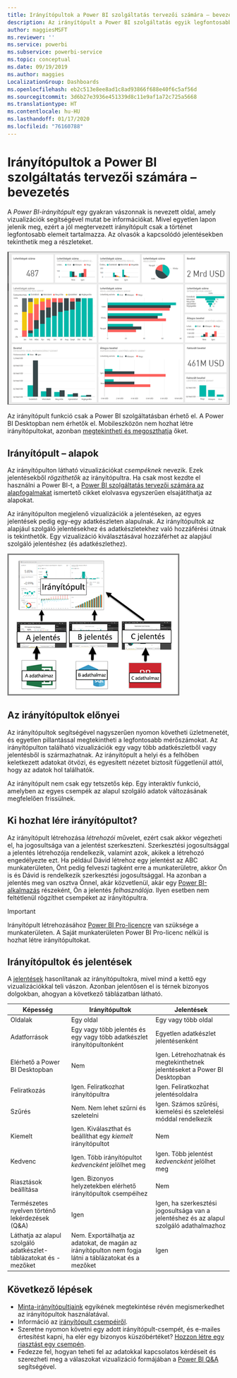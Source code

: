 ```yaml
---
title: Irányítópultok a Power BI szolgáltatás tervezői számára – bevezetés
description: Az irányítópult a Power BI szolgáltatás egyik legfontosabb funkciója. Ez egy gyakran vászonnak is nevezett oldal, amely vizualizációk segítségével mutat be információkat.
author: maggiesMSFT
ms.reviewer: ''
ms.service: powerbi
ms.subservice: powerbi-service
ms.topic: conceptual
ms.date: 09/19/2019
ms.author: maggies
LocalizationGroup: Dashboards
ms.openlocfilehash: eb2c513e8ee8ad1c8ad93866f688e40f6c5af56d
ms.sourcegitcommit: 3d6b27e3936e451339d8c11e9af1a72c725a5668
ms.translationtype: HT
ms.contentlocale: hu-HU
ms.lasthandoff: 01/17/2020
ms.locfileid: "76160788"
---
```

# <a name="introduction-to-dashboards-for-power-bi-designers"></a>Irányítópultok a Power BI szolgáltatás tervezői számára – bevezetés

A *Power BI-irányítópult* egy gyakran vászonnak is nevezett oldal, amely vizualizációk segítségével mutat be információkat. Mivel egyetlen lapon jelenik meg, ezért a jól megtervezett irányítópult csak a történet legfontosabb elemeit tartalmazza. Az olvasók a kapcsolódó jelentésekben tekinthetik meg a részleteket.

![Irányítópult](media/service-dashboards/power-bi-dashboard2.png)

Az irányítópult funkció csak a Power BI szolgáltatásban érhető el. A Power BI Desktopban nem érhetők el. Mobileszközön nem hozhat létre irányítópultokat, azonban [megtekintheti és megoszthatja](mobile-apps-view-dashboard.md) őket.

## <a name="dashboard-basics"></a>Irányítópult – alapok 

Az irányítópulton látható vizualizációkat *csempéknek* nevezik. Ezek jelentésekből *rögzíthetők* az irányítópultra. Ha csak most kezdte el használni a Power BI-t, a [Power BI szolgáltatás tervezői számára az alapfogalmakat](service-basic-concepts.md) ismertető cikket elolvasva egyszerűen elsajátíthatja az alapokat.

Az irányítópulton megjelenő vizualizációk a jelentéseken, az egyes jelentések pedig egy-egy adatkészleten alapulnak. Az irányítópultok az alapjául szolgáló jelentésekhez és adatkészletekhez való hozzáférési útnak is tekinthetők. Egy vizualizáció kiválasztásával hozzáférhet az alapjául szolgáló jelentéshez (és adatkészlethez).

![Az irányítópultok, jelentések és adatkészletek közötti kapcsolatot megjelenítő diagram](media/service-dashboards/power-bi-diagram.png)

## <a name="advantages-of-dashboards"></a>Az irányítópultok előnyei
Az irányítópultok segítségével nagyszerűen nyomon követheti üzletmenetét, és egyetlen pillantással megtekintheti a legfontosabb mérőszámokat. Az irányítópulton található vizualizációk egy vagy több adatkészletből vagy jelentésből is származhatnak. Az irányítópult a helyi és a felhőben keletkezett adatokat ötvözi, és egyesített nézetet biztosít függetlenül attól, hogy az adatok hol találhatók.

Az irányítópult nem csak egy tetszetős kép. Egy interaktív funkció, amelyben az egyes csempék az alapul szolgáló adatok változásának megfelelően frissülnek.

## <a name="who-can-create-a-dashboard"></a>Ki hozhat lére irányítópultot?
Az irányítópult létrehozása *létrehozói* művelet, ezért csak akkor végezheti el, ha jogosultsága van a jelentést szerkeszteni. Szerkesztési jogosultsággal a jelentés létrehozója rendelkezik, valamint azok, akikek a létrehozó engedélyezte ezt. Ha például Dávid létrehoz egy jelentést az ABC munkaterületen, Önt pedig felveszi tagként erre a munkaterületre, akkor Ön is és Dávid is rendelkezik szerkesztési jogosultsággal. Ha azonban a jelentés meg van osztva Önnel, akár közvetlenül, akár egy [Power BI-alkalmazás](service-create-distribute-apps.md) részeként, Ön a jelentés *felhasználója*. Ilyen esetben nem feltétlenül rögzíthet csempéket az irányítópultra. 

> [!IMPORTANT]
> Irányítópult létrehozásához [Power BI Pro-licencre](service-free-vs-pro.md) van szüksége a munkaterületen. A Saját munkaterületen Power BI Pro-licenc nélkül is hozhat létre irányítópultokat.


## <a name="dashboards-versus-reports"></a>Irányítópultok és jelentések
A [jelentések](service-reports.md) hasonlítanak az irányítópultokra, mivel mind a kettő egy vizualizációkkal teli vászon. Azonban jelentősen el is térnek bizonyos dolgokban, ahogyan a következő táblázatban látható.

| **Képesség** | **Irányítópultok** | **Jelentések** |
| --- | --- | --- |
| Oldalak |Egy oldal |Egy vagy több oldal |
| Adatforrások |Egy vagy több jelentés és egy vagy több adatkészlet irányítópultonként |Egyetlen adatkészlet jelentésenként |
| Elérhető a Power BI Desktopban |Nem | Igen. Létrehozhatnak és megtekinthetnek jelentéseket a Power BI Desktopban |
| Feliratkozás |Igen. Feliratkozhat irányítópultra |Igen. Feliratkozhat jelentésoldalra |
| Szűrés |Nem. Nem lehet szűrni és szeletelni |Igen. Számos szűrési, kiemelési és szeletelési móddal rendelkezik |
| Kiemelt |Igen. Kiválaszthat és beállíthat egy *kiemelt* irányítópultot |Nem |
| Kedvenc | Igen. Több irányítópultot *kedvencként* jelölhet meg | Igen. Több jelentést *kedvencként* jelölhet meg
| Riasztások beállítása |Igen. Bizonyos helyzetekben elérhető irányítópultok csempéihez |Nem |
| Természetes nyelven történő lekérdezések (Q&A) |Igen | Igen, ha szerkesztési jogosultsága van a jelentéshez és az alapul szolgáló adathalmazhoz |
| Láthatja az alapul szolgáló adatkészlet-táblázatokat és -mezőket |Nem. Exportálhatja az adatokat, de magán az irányítópulton nem fogja látni a táblázatokat és a mezőket |Igen |


## <a name="next-steps"></a>Következő lépések
* [Minta-irányítópultjaink](sample-tutorial-connect-to-the-samples.md) egyikének megtekintése révén megismerkedhet az irányítópultok használatával.
* Információ az [irányítópult csempéiről](service-dashboard-tiles.md).
* Szeretne nyomon követni egy adott irányítópult-csempét, és e-mailes értesítést kapni, ha elér egy bizonyos küszöbértéket? [Hozzon létre egy riasztást egy csempén](service-set-data-alerts.md).
* Fedezze fel, hogyan teheti fel az adatokkal kapcsolatos kérdéseit és szerezheti meg a válaszokat vizualizáció formájában a [Power BI Q&A](power-bi-tutorial-q-and-a.md) segítségével.
